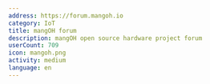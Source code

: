 ```yaml
---
address: https://forum.mangoh.io
category: IoT
title: mangOH forum
description: mangOH open source hardware project forum
userCount: 709
icon: mangoh.png
activity: medium
language: en
---
```

